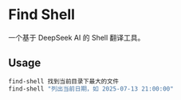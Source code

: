 # Find Shell

一个基于 DeepSeek AI 的 Shell 翻译工具。

## Usage

```bash
find-shell 找到当前目录下最大的文件
find-shell "列出当前日期，如 2025-07-13 21:00:00"
```

